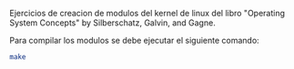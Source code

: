 Ejercicios de creacion de modulos del kernel de linux del libro
"Operating System Concepts" by Silberschatz, Galvin, and Gagne.

Para compilar los modulos se debe ejecutar el siguiente comando:

```bash
make
```
